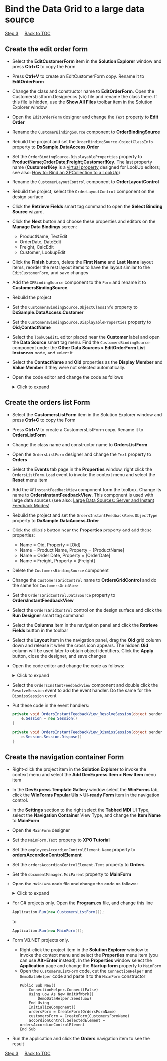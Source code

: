 # Bind the Data Grid to a large data source

[Step 3](/implement-crud-functionality-with-xpo-objects.md)
&nbsp;&nbsp;&nbsp;
[Back to TOC](../../)

## Create the edit order form
* Select the **EditCustomerForm** item in the **Solution Explorer** window and press **Ctrl+C** to copy the Form
* Press **Ctrl+V** to create an EditCustomerForm copy. Rename it to **EditOrderForm**
* Change the class and constructor name to **EditOrderForm**. Open the CustomersListform.Designer.cs (vb) file and rename the class there. If this file is hidden, use the **Show All Files** toolbar item in the Solution Explorer window
* Open the `EditOrderForm` designer and change the `Text` property to **Edit Order**
* Rename the `CustomerBindingSource` component to **OrderBindingSource**
* Rebuild the project and set the `OrderBindingSource.ObjectClassInfo` property to **DxSample.DataAccess.Order**
* Set the `OrderBindingSource.DisplayableProperties` property to **ProductName;OrderDate;Freight;Customer!Key**. The last property name (**Customer!Key** is a [virtual property](https://docs.devexpress.com/XPO/3113/concepts/property-descriptors) designed for LookUp editors; see also: [How to: Bind an XPCollection to a LookUp](https://docs.devexpress.com/XPO/2000/examples/how-to-bind-an-xpcollection-to-a-lookup))
* Rename the `CustomerLayoutControl` component to **OrderLayoutControl**
* Rebuild the project, select the `OrderLayoutControl` component on the design surface
* Click the **Retrieve Fields** smart tag command to open the **Select Binding Source** wizard.
* Click the **Next** button and choose these properties and editors on the **Manage Data Bindings** screen:
    * ProductName, TextEdit
    * OrderDate, DateEdit
    * Freight, CalcEdit
    * Customer, LookupEdit 
* Click the **Finish** button, delete the **First Name** and **Last Name** layout items, reorder the rest layout items to have the layout similar to the `EditCustomerForm`, and save changes
* Add the `XPBindingSource` component to the `Form` and rename it to **CustomersBindingSource**.
* Rebuild the project
* Set the `CustomersBindingSource.ObjectClassInfo` property to **DxSample.DataAccess.Customer**
* Set the `CustomersBindingSource.DisplayableProperties` property to **Oid;ContactName**
* Select the `lookUpEdit1` editor placed near the **Customer** label and open the **Data Source** smart tag menu. Find the `CustomersBindingSource` component under the **Other Data Sources > EditOrderForm List Instances** node, and select it. 
* Select the **ContactName** and **Oid** properties as the **Display Member** and **Value Member** if they were not selected automatically.
* Open the code editor and change the code as follows
    <details>
        <summary>Click to expand</summary>   

    ```csharp
    using DevExpress.Xpo;
    using DevExpress.Xpo.DB.Exceptions;
    using DevExpress.XtraEditors;
    using DxSample.DataAccess;
    using System;
    using System.Windows.Forms;

    namespace DxSample.Forms {
        public partial class EditOrderForm : XtraForm {
            public EditOrderForm() {
                InitializeComponent();
            }
            public EditOrderForm(int? orderId) : this() {
                OrderID = orderId;
            }
            public int? OrderID { get; private set; }
            protected UnitOfWork UnitOfWork { get; private set; }
            private void EditCustomerForm_Load(object sender, EventArgs e) {
                Reload();
            }

            private void Reload() {
                UnitOfWork = new UnitOfWork();
                if (OrderID.HasValue)
                    OrderBindingSource.DataSource = UnitOfWork.GetObjectByKey<Order>(OrderID.Value);
                else OrderBindingSource.DataSource = new Order(UnitOfWork);
                CustomersBindingSource.DataSource = new XPCollection<Customer>(UnitOfWork);
            }

            private void btnSave_Click(object sender, EventArgs e) {
                try {
                    UnitOfWork.CommitChanges();
                    OrderID = ((Order)OrderBindingSource.DataSource).Oid;
                    Close();
                } catch (LockingException) {
                    XtraMessageBox.Show(this, "The record was modified or deleted by another user. Please click the Reload button and try again.", "XPO Tutorial", MessageBoxButtons.OK, MessageBoxIcon.Stop);
                }
            }

            private void btnReload_Click(object sender, EventArgs e) {
                Reload();
            }
        }
    }
    ```
    </details>
## Create the orders list Form
* Select the **CustomersListForm** item in the Solution Explorer window and press **Ctrl+C** to copy the Form
* Press **Ctrl+V** to create a CustomersListForm copy. Rename it to **OrdersListForm**
* Change the class name and constructor name to **OrdersListForm**
* Open the `OrdersListForm` designer and change the `Text` property to **Orders**
* Select the **Events** tab page in the **Properties** window, right click the `OrdersListForm.Load` event to invoke the context menu and select the **Reset** menu item
* Add the `XPInstantFeedbackView` component form the toolbox. Change its name to **OrdersInstantFeedbackView**. This component is used with large data sources (see also: [Large Data Sources: Server and Instant Feedback Modes](https://docs.devexpress.com/WindowsForms/8398/controls-and-libraries/data-grid/data-binding/large-data-sources-server-and-instant-feedback-modes))
* Rebuild the project and set the `OrdersInstantFeedbackView.ObjectType` property to **DxSample.DataAccess.Order**
* Click the ellipsis button near the **Properties** property and add these properties:
    * Name = Oid, Property = [Oid]
    * Name = Product Name, Property = [ProductName]
    * Name = Order Date, Property = [OrderDate]
    * Name = Freight, Property = [Freight]
* Delete the `CustomersBindingSource` component
* Change the `CustomersGridControl` name to **OrdersGridControl** and do the same for `CustomersGridView`
* Set the `OrdersGridControl.DataSource` property to **OrdersInstantFeedbackView**
* Select the `OrdersGridControl` control on the design surface and click the **Run Designer** smart tag command
* Select the **Columns** item in the navigation panel and click the **Retrieve Fields** button in the toolbar
* Select the **Layout** item in the navigation panel, drag the **Oid** grid column down and release it when the cross icon appears. The hidden **Oid** column will be used later to obtain object identifiers. Click the **Apply** button, close the designer, and save changes
* Open the code editor and change the code as follows:
    <details>
    <summary>Click to expand</summary>

    ```csharp
    using DevExpress.Xpo;
    using DevExpress.XtraBars;
    using DevExpress.XtraBars.Ribbon;
    using DevExpress.XtraGrid.Views.Grid;
    using DxSample.Forms;
    using System;

    namespace DxSample {
        public partial class OrdersListForm : RibbonForm {
            public OrdersListForm() {
                InitializeComponent();
            }
            private void CustomersGridView_RowClick(object sender, RowClickEventArgs e) {
                if (e.Clicks == 2) {
                    e.Handled = true;
                    int orderID = (int)OrdersGridView.GetRowCellValue(e.RowHandle, colOid);
                    ShowEditForm(orderID);
                }
            }

            private void ShowEditForm(int? orderID) {
                using (EditOrderForm form = new EditOrderForm(orderID)) {
                    form.ShowDialog(this);
                    Reload();
                    OrdersGridView.FocusedRowHandle = OrdersGridView.LocateByValue("Oid", form.OrderID.Value,
                        rowHandle => OrdersGridView.FocusedRowHandle = (int)rowHandle);
                }
            }
            private void Reload() {
                OrdersInstantFeedbackView.Refresh();
            }

            private void btnNew_ItemClick(object sender, ItemClickEventArgs e) {
                ShowEditForm(null);
            }

            private void btnDelete_ItemClick(object sender, ItemClickEventArgs e) {
                using (Session session = new Session()) {
                    object orderId = OrdersGridView.GetFocusedRowCellValue(colOid);
                    Order order = session.GetObjectByKey<Order>(orderId);
                    session.Delete(order);
                }
            }
        }
    }
    ```
    </details>

* Select the `OrdersInstantFeedbackView` component and double click the `ResolveSession` event to add the event handler. Do the same for the `DismissSession` event
* Put these code in the event handlers:
    ```csharp
    private void OrdersInstantFeedbackView_ResolveSession(object sender, ResolveSessionEventArgs e) {
        e.Session = new Session()
    }

    private void OrdersInstantFeedbackView_DismissSession(object sender, ResolveSessionEventArgs e) {
        e.Session.Session.Dispose()
    }
    ```
## Create the navigation container Form
* Right-click the project item in the **Solution Explorer** to invoke the context menu and select the **Add DevExpress Item > New Item** menu item
* In the **DevExpress Template Gallery** window select the **WinForms** tab, click the **WinForms Popular UIs > UI-ready Form** item in the navigation control.
* In the **Settings** section to the right select the **Tabbed MDI** UI Type, select the **Navigation Container** View Type, and change the **Item Name** to **MainForm**
* Open the `MainForm` designer
* Set the `MainForm.Text` property to **XPO Tutorial**
* Set the `employeesAccordionControlElement.Name` property to **ordersAccordionControlElement**
* Set the `ordersAccordionControlElement.Text` property to **Orders**
* Set the `documentManager.MdiParent` property to **MainForm**
* Open the `MainForm` code file and change the code as follows:

    <details>
        <summary>Click to expand</summary>
        
    ```csharp
    using DevExpress.XtraBars.Docking2010.Views;
    using DevExpress.XtraBars;
    using DevExpress.XtraBars.Navigation;
    using DevExpress.XtraBars.Ribbon;
    using System.Windows.Forms;
    using System;
    using System.Globalization;

    namespace DxSample {
        public partial class MainForm : RibbonForm {
            const string OrdersFormName = "Orders";
            const string CustomersFormName = "Customers";
            Form ordersForm;
            Form customersForm;
            public MainForm() {
                InitializeComponent();
                ordersForm = CreateForm(OrdersFormName);
                customersForm = CreateForm(CustomersFormName);
                accordionControl.SelectedElement = ordersAccordionControlElement;
                tabbedView.DocumentActivated += TabbedView_DocumentActivated;
            }

            private void TabbedView_DocumentActivated(object sender, DocumentEventArgs e) {
                SetAccordionSelectedElement(e.Document.Caption);
            }

            Form CreateForm(string name) {
                Form result = null;
                switch (name) {
                    case OrdersFormName:
                        result = new OrdersListForm();
                        break;
                    case CustomersFormName:
                        result = new CustomersListForm();
                        break;
                    default:
                        string msg = string.Format(CultureInfo.CurrentUICulture, "Unknown view name: {0}", name);
                        throw new ArgumentException(msg);
                }
                return result;
            }
            void accordionControl_SelectedElementChanged(object sender, SelectedElementChangedEventArgs e) {
                if (e.Element == null) return;
                Form form = null;
                switch (e.Element.Text) {
                    case OrdersFormName:
                        form = ordersForm;
                        break;
                    case CustomersFormName:
                        form = customersForm;
                        break;
                }
                if (form != null) {
                    tabbedView.AddDocument(form);
                    tabbedView.ActivateDocument(form);
                }
            }
            void barButtonNavigation_ItemClick(object sender, ItemClickEventArgs e) {
                SetAccordionSelectedElement(e.Item.Caption);
            }
            void tabbedView_DocumentClosed(object sender, DocumentEventArgs e) {
                RecreateForms(e);
            }
            void SetAccordionSelectedElement(string name) {
                switch (name) {
                    case OrdersFormName:
                        accordionControl.SelectedElement = ordersAccordionControlElement;
                        break;
                    case CustomersFormName:
                        accordionControl.SelectedElement = customersAccordionControlElement;
                        break;
                }
            }
            void RecreateForms(DocumentEventArgs e) {
                switch (e.Document.Caption) {
                    case OrdersFormName:
                        ordersForm = CreateForm(OrdersFormName);
                        break;
                    case CustomersFormName:
                        customersForm = CreateForm(CustomersFormName);
                        break;
                }
            }
        }
    }
    ```
    </details>

* For C# projects only. Open the **Program.cs** file, and change this line
    ```csharp
    Application.Run(new CustomersListForm());
    ```
    to
    ```csharp
    Application.Run(new MainForm());
    ```
* Form VB.NET projects only. 
    * Right-click the project item in the **Solution Explorer** window to invoke the context menu and select the **Properties** menu item (you can use **Alt+Enter** instead). In the **Properties** window select the **Application** page and change the **Startup form** property to `MainForm`
    * Open the `CustomersListForm` code, cut the `ConnectionHelper` and `DemoDataHelper` code and paste it to the `MainForm` constructor
        ```vbnet
        Public Sub New()
            ConnectionHelper.Connect(False)
            Using uow As New UnitOfWork()
                DemoDataHelper.Seed(uow)
            End Using
            InitializeComponent()
            ordersForm = CreateForm(OrdersFormName)
            customersForm = CreateForm(CustomersFormName)
            accordionControl.SelectedElement = ordersAccordionControlElement
        End Sub
        ```
* Run the application and click the **Orders** navigation item to see the result

[Step 3](/implement-crud-functionality-with-xpo-objects.md)
&nbsp;&nbsp;&nbsp;
[Back to TOC](../../)
